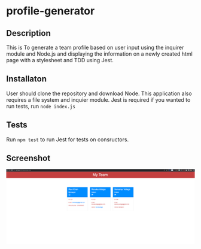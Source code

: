 # profile-generator

## Description
This is To generate a team profile based on user input using the inquirer module and Node.js 
and displaying the information on a newly created html page with a stylesheet and TDD using Jest.

## Installaton
User should clone the repository and download Node. This application also requires a file system and inquier module.
Jest is required if you wanted to run tests, run `node index.js`

## Tests
Run `npm test` to run Jest for tests on consructors.

## Screenshot
![alt text](https://github.com/RaviKVelaga/profile-generator/blob/master/dest/images/Screen%20Shot%202022-08-08%20at%205.50.33%20PM.png)
